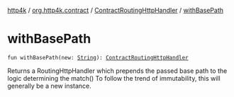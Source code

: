 [http4k](../../index.md) / [org.http4k.contract](../index.md) / [ContractRoutingHttpHandler](index.md) / [withBasePath](./with-base-path.md)

# withBasePath

`fun withBasePath(new: `[`String`](https://kotlinlang.org/api/latest/jvm/stdlib/kotlin/-string/index.html)`): `[`ContractRoutingHttpHandler`](index.md)

Returns a RoutingHttpHandler which prepends the passed base path to the logic determining the match()
To follow the trend of immutability, this will generally be a new instance.

